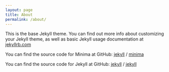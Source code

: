 ```yaml
---
layout: page
title: About
permalink: /about/
---
```


This is the base Jekyll theme. You can find out more info about customizing your Jekyll theme, as well as basic Jekyll usage documentation at [jekyllrb.com](https://jekyllrb.com/)

You can find the source code for Minima at GitHub: [jekyll][jekyll-organization] / [minima](https://github.com/jekyll/minima)

You can find the source code for Jekyll at GitHub: [jekyll][jekyll-organization] / [jekyll](https://github.com/jekyll/jekyll)

[jekyll-organization]: https://github.com/jekyll
